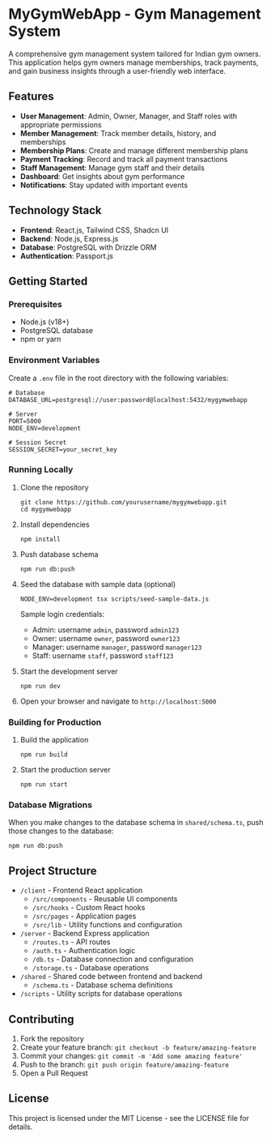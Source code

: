 # MyGymWebApp - Gym Management System

A comprehensive gym management system tailored for Indian gym owners. This application helps gym owners manage memberships, track payments, and gain business insights through a user-friendly web interface.

## Features

- **User Management**: Admin, Owner, Manager, and Staff roles with appropriate permissions
- **Member Management**: Track member details, history, and memberships
- **Membership Plans**: Create and manage different membership plans
- **Payment Tracking**: Record and track all payment transactions
- **Staff Management**: Manage gym staff and their details
- **Dashboard**: Get insights about gym performance
- **Notifications**: Stay updated with important events

## Technology Stack

- **Frontend**: React.js, Tailwind CSS, Shadcn UI
- **Backend**: Node.js, Express.js
- **Database**: PostgreSQL with Drizzle ORM
- **Authentication**: Passport.js

## Getting Started

### Prerequisites

- Node.js (v18+)
- PostgreSQL database
- npm or yarn

### Environment Variables

Create a `.env` file in the root directory with the following variables:

```
# Database
DATABASE_URL=postgresql://user:password@localhost:5432/mygymwebapp

# Server
PORT=5000
NODE_ENV=development

# Session Secret
SESSION_SECRET=your_secret_key
```

### Running Locally

1. Clone the repository
   ```
   git clone https://github.com/yourusername/mygymwebapp.git
   cd mygymwebapp
   ```

2. Install dependencies
   ```
   npm install
   ```

3. Push database schema
   ```
   npm run db:push
   ```

4. Seed the database with sample data (optional)
   ```
   NODE_ENV=development tsx scripts/seed-sample-data.js
   ```
   
   Sample login credentials:
   - Admin: username `admin`, password `admin123`
   - Owner: username `owner`, password `owner123`
   - Manager: username `manager`, password `manager123`
   - Staff: username `staff`, password `staff123`

5. Start the development server
   ```
   npm run dev
   ```

6. Open your browser and navigate to `http://localhost:5000`

### Building for Production

1. Build the application
   ```
   npm run build
   ```

2. Start the production server
   ```
   npm run start
   ```

### Database Migrations

When you make changes to the database schema in `shared/schema.ts`, push those changes to the database:

```
npm run db:push
```

## Project Structure

- `/client` - Frontend React application
  - `/src/components` - Reusable UI components
  - `/src/hooks` - Custom React hooks
  - `/src/pages` - Application pages
  - `/src/lib` - Utility functions and configuration
- `/server` - Backend Express application
  - `/routes.ts` - API routes
  - `/auth.ts` - Authentication logic
  - `/db.ts` - Database connection and configuration
  - `/storage.ts` - Database operations
- `/shared` - Shared code between frontend and backend
  - `/schema.ts` - Database schema definitions
- `/scripts` - Utility scripts for database operations

## Contributing

1. Fork the repository
2. Create your feature branch: `git checkout -b feature/amazing-feature`
3. Commit your changes: `git commit -m 'Add some amazing feature'`
4. Push to the branch: `git push origin feature/amazing-feature`
5. Open a Pull Request

## License

This project is licensed under the MIT License - see the LICENSE file for details.